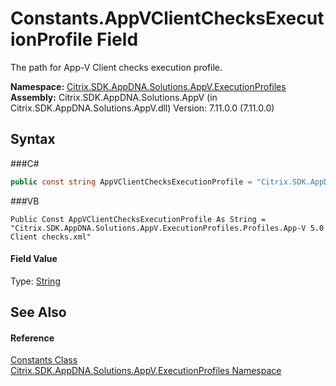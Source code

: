 # Constants.AppVClientChecksExecutionProfile Field
 

The path for App-V Client checks execution profile.

**Namespace:**&nbsp;<a href="N_Citrix_SDK_AppDNA_Solutions_AppV_ExecutionProfiles">Citrix.SDK.AppDNA.Solutions.AppV.ExecutionProfiles</a><br />**Assembly:**&nbsp;Citrix.SDK.AppDNA.Solutions.AppV (in Citrix.SDK.AppDNA.Solutions.AppV.dll) Version: 7.11.0.0 (7.11.0.0)

## Syntax

###C#
```csharp
public const string AppVClientChecksExecutionProfile = "Citrix.SDK.AppDNA.Solutions.AppV.ExecutionProfiles.Profiles.App-V 5.0 Client checks.xml"
```

###VB
```vbnet
Public Const AppVClientChecksExecutionProfile As String = "Citrix.SDK.AppDNA.Solutions.AppV.ExecutionProfiles.Profiles.App-V 5.0 Client checks.xml"
```


#### Field Value
Type: <a href="http://msdn2.microsoft.com/en-us/library/s1wwdcbf" target="_blank">String</a>

## See Also


#### Reference
<a href="T_Citrix_SDK_AppDNA_Solutions_AppV_ExecutionProfiles_Constants">Constants Class</a><br /><a href="N_Citrix_SDK_AppDNA_Solutions_AppV_ExecutionProfiles">Citrix.SDK.AppDNA.Solutions.AppV.ExecutionProfiles Namespace</a><br />